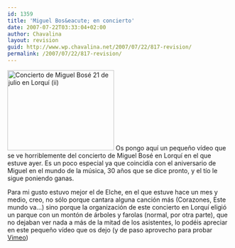 ```yaml
---
id: 1359
title: 'Miguel Bos&eacute; en concierto'
date: 2007-07-22T03:33:04+02:00
author: Chavalina
layout: revision
guid: http://www.wp.chavalina.net/2007/07/22/817-revision/
permalink: /2007/07/22/817-revision/
---
```

[<img class="imgizqda" src="http://farm2.static.flickr.com/1405/868478583_b6a3a2d378_m.jpg" width="240" height="180" alt="Concierto de Miguel Bos&eacute; 21 de julio en Lorqu&iacute; (ii)" />](http://www.flickr.com/photos/chavalina/868478583/ "Intercambio de fotos") Os pongo aqu&iacute; un peque&ntilde;o v&iacute;deo que se ve horriblemente del concierto de Miguel Bos&eacute; en Lorqu&iacute; en el que estuve ayer. Es un poco especial ya que coincid&iacute;a con el aniversario de Miguel en el mundo de la m&uacute;sica, 30 a&ntilde;os que se dice pronto, y el t&iacute;o le sigue poniendo ganas.

Para mi gusto estuvo mejor el de Elche, en el que estuve hace un mes y medio, creo, no s&oacute;lo porque cantara alguna canci&oacute;n m&aacute;s (Corazones, Este mundo va&#8230;) sino porque la organizaci&oacute;n de este concierto en Lorqu&iacute; eligi&oacute; un parque con un mont&oacute;n de &aacute;rboles y farolas (normal, por otra parte), que no dejaban ver nada a m&aacute;s de la mitad de los asistentes, lo pod&eacute;is apreciar en este peque&ntilde;o v&iacute;deo que os dejo (y de paso aprovecho para probar [Vimeo](http://vimeo.com))